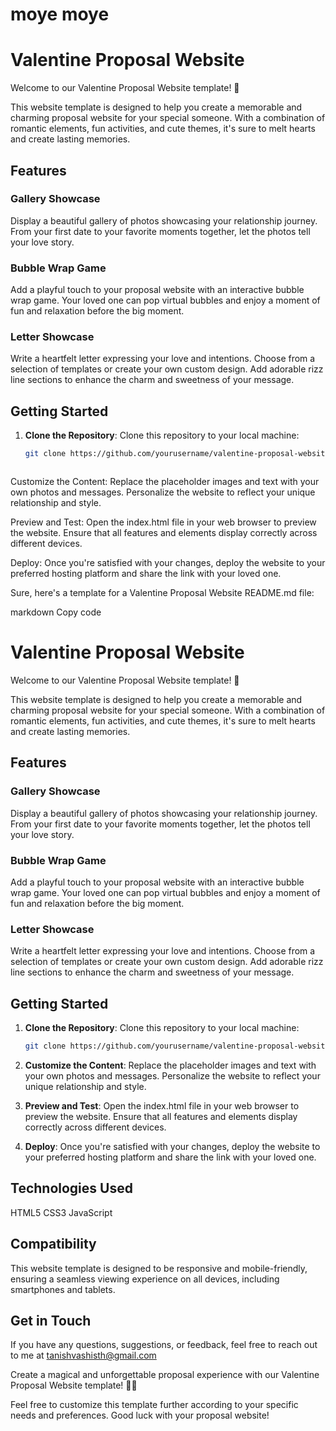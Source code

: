 # moye moye
# Valentine Proposal Website

Welcome to our Valentine Proposal Website template! 💖

This website template is designed to help you create a memorable and charming proposal website for your special someone. With a combination of romantic elements, fun activities, and cute themes, it's sure to melt hearts and create lasting memories.

## Features

### Gallery Showcase
Display a beautiful gallery of photos showcasing your relationship journey. From your first date to your favorite moments together, let the photos tell your love story.

### Bubble Wrap Game
Add a playful touch to your proposal website with an interactive bubble wrap game. Your loved one can pop virtual bubbles and enjoy a moment of fun and relaxation before the big moment.

### Letter Showcase
Write a heartfelt letter expressing your love and intentions. Choose from a selection of templates or create your own custom design. Add adorable rizz line sections to enhance the charm and sweetness of your message.

## Getting Started

1. **Clone the Repository**: 
   Clone this repository to your local machine:
   ```bash
   git clone https://github.com/yourusername/valentine-proposal-website-template.git



Customize the Content:
Replace the placeholder images and text with your own photos and messages. Personalize the website to reflect your unique relationship and style.

Preview and Test:
Open the index.html file in your web browser to preview the website. Ensure that all features and elements display correctly across different devices.

Deploy:
Once you're satisfied with your changes, deploy the website to your preferred hosting platform and share the link with your loved one.


Sure, here's a template for a Valentine Proposal Website README.md file:

markdown
Copy code
# Valentine Proposal Website

Welcome to our Valentine Proposal Website template! 💖

This website template is designed to help you create a memorable and charming proposal website for your special someone. With a combination of romantic elements, fun activities, and cute themes, it's sure to melt hearts and create lasting memories.

## Features

### Gallery Showcase
Display a beautiful gallery of photos showcasing your relationship journey. From your first date to your favorite moments together, let the photos tell your love story.

### Bubble Wrap Game
Add a playful touch to your proposal website with an interactive bubble wrap game. Your loved one can pop virtual bubbles and enjoy a moment of fun and relaxation before the big moment.

### Letter Showcase
Write a heartfelt letter expressing your love and intentions. Choose from a selection of templates or create your own custom design. Add adorable rizz line sections to enhance the charm and sweetness of your message.

## Getting Started

1. **Clone the Repository**: 
   Clone this repository to your local machine:
   ```bash
   git clone https://github.com/yourusername/valentine-proposal-website-template.git
   
2. **Customize the Content**:
Replace the placeholder images and text with your own photos and messages. Personalize the website to reflect your unique relationship and style.

3. **Preview and Test**:
Open the index.html file in your web browser to preview the website. Ensure that all features and elements display correctly across different devices.

4. **Deploy**:
Once you're satisfied with your changes, deploy the website to your preferred hosting platform and share the link with your loved one.

## Technologies Used
HTML5
CSS3
JavaScript

## Compatibility
This website template is designed to be responsive and mobile-friendly, ensuring a seamless viewing experience on all devices, including smartphones and tablets.

## Get in Touch
If you have any questions, suggestions, or feedback, feel free to reach out to me at tanishvashisth@gmail.com

Create a magical and unforgettable proposal experience with our Valentine Proposal Website template! 💍✨


Feel free to customize this template further according to your specific needs and preferences. Good luck with your proposal website!

